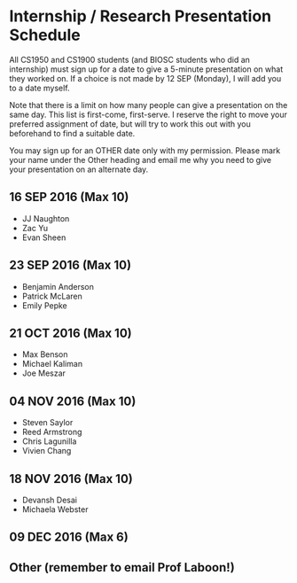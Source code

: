 # Internship / Research Presentation Schedule

All CS1950 and CS1900 students (and BIOSC students who did an internship) must sign up for a date to give a 5-minute presentation on what they worked on.  If a choice is not made by 12 SEP (Monday), I will add you to a date myself.

Note that there is a limit on how many people can give a presentation on the same day.  This list is first-come, first-serve.  I reserve the right to move your preferred assignment of date, but will try to work this out with you beforehand to find a suitable date.

You may sign up for an OTHER date only with my permission.  Please mark your name under the Other heading and email me why you need to give your presentation on an alternate day.

## 16 SEP 2016 (Max 10)
* JJ Naughton
* Zac Yu
* Evan Sheen

## 23 SEP 2016 (Max 10)
* Benjamin Anderson
* Patrick McLaren
* Emily Pepke

## 21 OCT 2016 (Max 10)
* Max Benson
* Michael Kaliman
* Joe Meszar

## 04 NOV 2016 (Max 10)
* Steven Saylor
* Reed Armstrong
* Chris Lagunilla
* Vivien Chang

## 18 NOV 2016 (Max 10)
* Devansh Desai
* Michaela Webster

## 09 DEC 2016 (Max 6)

## Other (remember to email Prof Laboon!)
